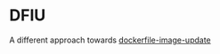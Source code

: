 # DFIU

A different approach towards [dockerfile-image-update](https://github.com/salesforce/dockerfile-image-update)